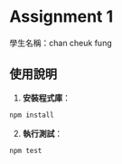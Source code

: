 # Assignment 1

學生名稱：chan cheuk fung

## 使用說明

1. **安裝程式庫**：

```bash
npm install
```

2. **執行測試**：

```bash
npm test
```
